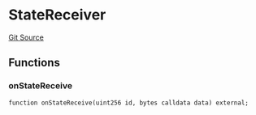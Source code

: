 # StateReceiver
[Git Source](https://github.com/maticnetwork/contracts/blob/155f729fd8db0676297384375468d4d45b8aa44e/contracts/child/bor/StateReceiver.sol)


## Functions
### onStateReceive


```solidity
function onStateReceive(uint256 id, bytes calldata data) external;
```

